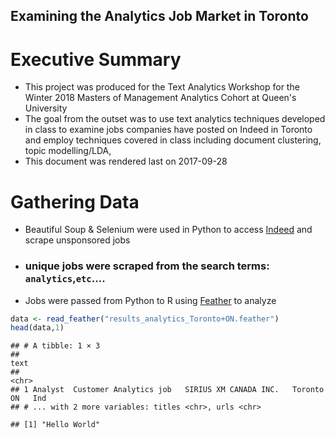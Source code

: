Examining the Analytics Job Market in Toronto
---------------------------------------------

Executive Summary
=================

-   This project was produced for the Text Analytics Workshop for the Winter 2018 Masters of Management Analytics Cohort at Queen's University
-   The goal from the outset was to use text analytics techniques developed in class to examine jobs companies have posted on Indeed in Toronto and employ techniques covered in class including document clustering, topic modelling/LDA,
-   This document was rendered last on 2017-09-28

Gathering Data
==============

-   Beautiful Soup & Selenium were used in Python to access [Indeed](https://www.indeed.ca/jobs?q=analytics&l=Toronto&start=10) and scrape unsponsored jobs
-   ### unique jobs were scraped from the search terms: `analytics`,`etc`....

-   Jobs were passed from Python to R using [Feather](https://blog.rstudio.com/2016/03/29/feather/) to analyze

``` r
data <- read_feather("results_analytics_Toronto+ON.feather")
head(data,1)
```

    ## # A tibble: 1 × 3
    ##                                                                          text
    ##                                                                         <chr>
    ## 1 Analyst  Customer Analytics job   SIRIUS XM CANADA INC.   Toronto  ON   Ind
    ## # ... with 2 more variables: titles <chr>, urls <chr>

    ## [1] "Hello World"
